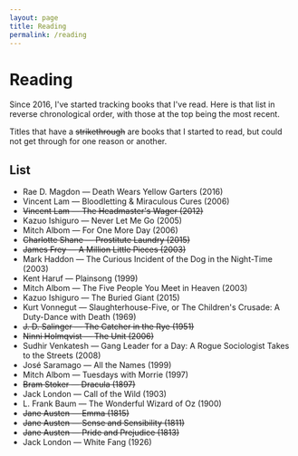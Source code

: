 ```yaml
---
layout: page
title: Reading
permalink: /reading
---
```


# Reading

Since 2016, I've started tracking books that I've read. Here is that list in reverse chronological order, with those at the top being the most recent.

Titles that have a ~~strikethrough~~ are books that I started to read, but could not get through for one reason or another.

## List

- Rae D. Magdon — Death Wears Yellow Garters (2016)
- Vincent Lam — Bloodletting & Miraculous Cures (2006)
- ~~Vincent Lam — The Headmaster's Wager (2012)~~
- Kazuo Ishiguro — Never Let Me Go (2005)
- Mitch Albom — For One More Day (2006)
- ~~Charlotte Shane — Prostitute Laundry (2015)~~
- ~~James Frey — A Million Little Pieces (2003)~~
- Mark Haddon — The Curious Incident of the Dog in the Night-Time (2003)
- Kent Haruf — Plainsong (1999)
- Mitch Albom — The Five People You Meet in Heaven (2003)
- Kazuo Ishiguro — The Buried Giant (2015)
- Kurt Vonnegut — Slaughterhouse-Five, or The Children's Crusade: A Duty-Dance with Death (1969)
- ~~J. D. Salinger — The Catcher in the Rye (1951)~~
- ~~Ninni Holmqvist — The Unit (2006)~~
- Sudhir Venkatesh — Gang Leader for a Day: A Rogue Sociologist Takes to the Streets (2008)
- José Saramago — All the Names (1999)
- Mitch Albom — Tuesdays with Morrie (1997)
- ~~Bram Stoker — Dracula (1897)~~
- Jack London — Call of the Wild (1903)
- L. Frank Baum — The Wonderful Wizard of Oz (1900)
- ~~Jane Austen — Emma (1815)~~
- ~~Jane Austen — Sense and Sensibility (1811)~~
- ~~Jane Austen — Pride and Prejudice (1813)~~
- Jack London — White Fang (1926)
